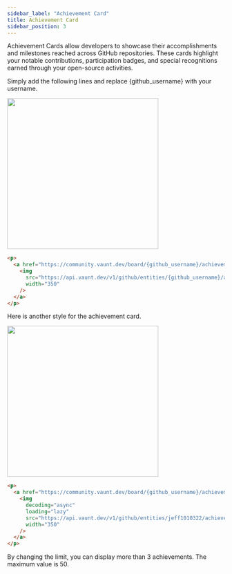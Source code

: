 ```yaml
---
sidebar_label: "Achievement Card"
title: Achievement Card
sidebar_position: 3
---
```

Achievement Cards allow developers to showcase their accomplishments and milestones reached across GitHub repositories. These cards highlight your notable contributions, participation badges, and special recognitions earned through your open-source activities.

Simply add the following lines and replace \{github_username\} with your username.

<p>
    <a href="https://community.vaunt.dev/board/jeff1010322/achievements">
        <img src="https://api.vaunt.dev/v1/github/entities/jeff1010322/achievements?format=svg&limit=3" width="350" />
    </a>
</p>

```html
<p>
  <a href="https://community.vaunt.dev/board/{github_username}/achievements">
    <img
      src="https://api.vaunt.dev/v1/github/entities/{github_username}/achievements?format=svg&limit=3"
      width="350"
    />
  </a>
</p>
```

Here is another style for the achievement card.

<p>
  <a href="https://community.vaunt.dev/board/jeff1010322/achievements">
    <img decoding="async" loading="lazy" src="https://api.vaunt.dev/v1/github/entities/jeff1010322/achievements?format=svg&limit=8&raw=true" width="350" />
  </a>
</p>

```html
<p>
  <a href="https://community.vaunt.dev/board/{github_username}/achievements">
    <img
      decoding="async"
      loading="lazy"
      src="https://api.vaunt.dev/v1/github/entities/jeff1010322/achievements?format=svg&limit=8&raw=true"
      width="350"
    />
  </a>
</p>
```

By changing the limit, you can display more than 3 achievements. The maximum value is 50.
